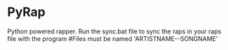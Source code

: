 # PyRap
Python powered rapper.  Run the sync.bat file to sync the raps in your raps file with the program
#Files must be named 'ARTISTNAME--SONGNAME'
